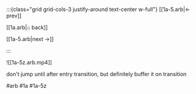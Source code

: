 :::{class="grid grid-cols-3 justify-around text-center w-full"}
[[1a-5.arb|← prev]]

[[1a.arb|⌂ back]]

[[1a-5.arb|next →]]

:::

![[1a-5z.arb.mp4]]

don't jump until after entry transition, but definitely buffer it on transition

#arb #1a #1a-5z

